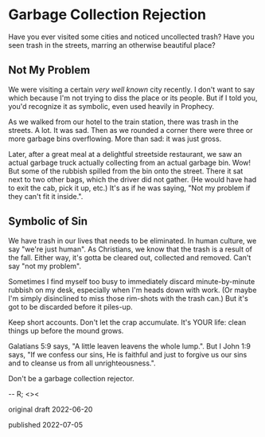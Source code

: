 # Garbage Collection Rejection

Have you ever visited some cities and noticed uncollected trash?
Have you seen trash in the streets, marring an otherwise beautiful place?

## Not My Problem

We were visiting a certain *very well known* city recently.
I don't want to say which because I'm not trying to diss the place
or its people. But if I told you, you'd recognize it as symbolic,
even used heavily in Prophecy.

As we walked from our hotel to the train station, there was trash in the
streets. A lot. It was sad. Then as we rounded a corner there were three
or more garbage bins overflowing. More than sad: it was just gross.

Later, after a great meal at a delightful streetside restaurant,
we saw an actual garbage truck actually collecting from an actual
garbage bin. Wow! But some of the rubbish spilled from the bin onto
the street. There it sat next to two other bags, which the driver
did not gather. (He would have had to exit the cab, pick it up, etc.)
It's as if he was saying, "Not my problem if they can't fit it inside.".

## Symbolic of Sin

We have trash in our lives that needs to be eliminated.
In human culture, we say "we're just human". As Christians,
we know that the trash is a result of the fall. Either way,
it's gotta be cleared out, collected and removed.
Can't say "not my problem".

Sometimes I find myself too busy to immediately discard
minute-by-minute rubbish on my desk, especially when I'm heads down
with work. (Or maybe I'm simply disinclined to miss those rim-shots
with the trash can.) But it's got to be discarded before it piles-up.

Keep short accounts.
Don't let the crap accumulate.
It's YOUR life: clean things up before the mound grows.

Galatians 5:9 says, "A little leaven leavens the whole lump.".
But I John 1:9 says, "If we confess our sins, He is faithful and just
to forgive us our sins and to cleanse us from all unrighteousness.".

Don't be a garbage collection rejector.

-- R; &lt;&gt;&lt;

original draft 2022-06-20

published 2022-07-05


